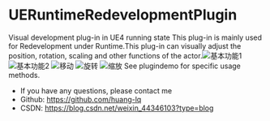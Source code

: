 # UERuntimeRedevelopmentPlugin
Visual development plug-in in UE4 running state
This plug-in is mainly used for Redevelopment under Runtime.This plug-in can visually adjust the position, rotation, scaling and other functions of the actor.![基本功能1](https://user-images.githubusercontent.com/50535321/174435603-865d9a0d-fb64-48a2-8464-ed86bdcf5eb0.jpg)
![基本功能2](https://user-images.githubusercontent.com/50535321/174435606-fba88136-4a09-4d33-9452-9e562d09f575.jpg)
![移动](https://user-images.githubusercontent.com/50535321/174435649-8cfbe272-b875-4808-8227-2333e7085e29.jpg)
![旋转](https://user-images.githubusercontent.com/50535321/174435653-06b64fcd-907c-4969-99e0-681a8ebbf48d.jpg)
![缩放](https://user-images.githubusercontent.com/50535321/174435654-08b04eb8-8b2b-4131-98ac-717a7505f6ee.jpg)
See plugindemo for specific usage methods.
* If you have any questions, please contact me
* Github: https://github.com/huang-lq
* CSDN: https://blog.csdn.net/weixin_44346103?type=blog
